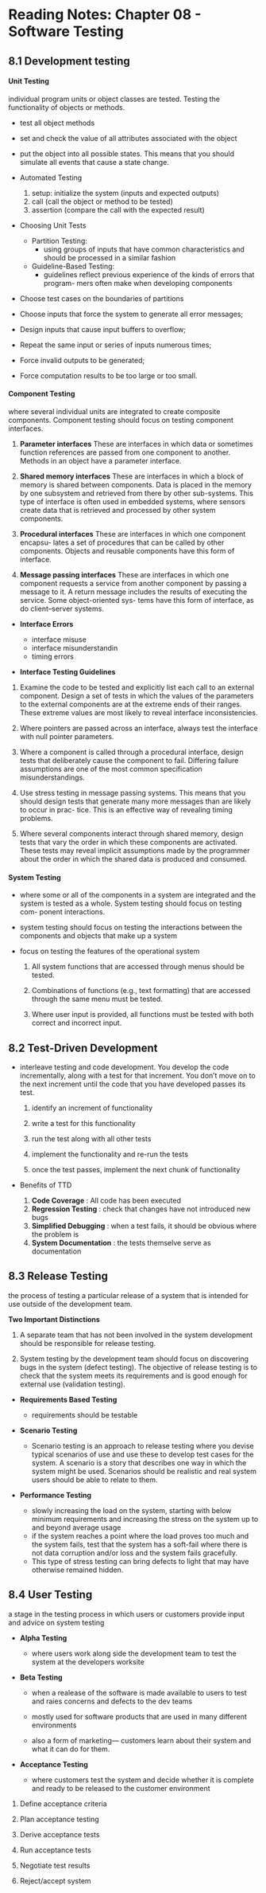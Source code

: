 # Reading Notes: Chapter 08 - Software Testing

## 8.1 Development testing

#### Unit Testing
individual program units or object classes are tested. Testing the functionality of objects or methods.
* test all object methods
* set and check the value of all attributes associated with the         object
*  put the object into all possible states. This means that you          should simulate all events that cause a state change.

* Automated Testing
    1. setup: initialize the system (inputs and expected outputs)
    2. call (call the object or method to be tested)
    3. assertion (compare the call with the expected result)
* Choosing Unit Tests
    * Partition Testing:
        * using groups of inputs that have common characteristics and         should be processed in a similar fashion
    * Guideline-Based Testing:
        * guidelines reflect previous experience of the kinds of              errors that program- mers often make when developing                  components
* Choose test cases on the boundaries of partitions
* Choose inputs that force the system to generate all error             messages;
* Design inputs that cause input buffers to overflow;
* Repeat the same input or series of inputs numerous times;
* Force invalid outputs to be generated;
* Force computation results to be too large or too small.

#### Component Testing
where several individual units are integrated to create composite components. Component testing should focus on testing component interfaces.

1. **Parameter interfaces** These are interfaces in which data or sometimes function references are passed from one component to another. Methods in an object have a parameter interface.

2. **Shared memory interfaces** These are interfaces in which a block of memory is shared between components. Data is placed in the memory by one subsystem and retrieved from there by other sub-systems. This type of interface is often used in embedded systems, where sensors create data that is retrieved and processed by other system components.

3. **Procedural interfaces** These are interfaces in which one component encapsu- lates a set of procedures that can be called by other components. Objects and reusable components have this form of interface.

4. **Message passing interfaces** These are interfaces in which one component requests a service from another component by passing a message to it. A return message includes the results of executing the service. Some object-oriented sys- tems have this form of interface, as do client–server systems.


* **Interface Errors**
    * interface misuse
    * interface misunderstandin
    * timing errors

* **Interface Testing Guidelines**

1. Examine the code to be tested and explicitly list each call to an external component. Design a set of tests in which the values of the parameters to the external components are at the extreme ends of their ranges. These extreme values are most likely to reveal interface inconsistencies.

2. Where pointers are passed across an interface, always test the interface with null pointer parameters.

3. Where a component is called through a procedural interface, design tests that deliberately cause the component to fail. Differing failure assumptions are one of the most common specification misunderstandings.

4. Use stress testing in message passing systems. This means that you should design tests that generate many more messages than are likely to occur in prac- tice. This is an effective way of revealing timing problems.

5. Where several components interact through shared memory, design tests that vary the order in which these components are activated. These tests may reveal implicit assumptions made by the programmer about the order in which the shared data is produced and consumed.


#### System Testing

* where some or all of the components in a system are integrated and the system is tested as a whole. System testing should focus on testing com- ponent interactions.

* system testing should focus on testing the interactions between the components and objects that make up a system

* focus on testing the features of the operational system

    1. All system functions that are accessed through menus should be tested.

    2. Combinations of functions (e.g., text formatting) that are accessed through the same menu must be tested.

    3. Where user input is provided, all functions must be tested with both correct and incorrect input.


## 8.2 Test-Driven Development

* interleave testing and code development. You develop the code incrementally, along with a test for that increment. You don’t move on to the next increment until the code that you have developed passes its test.

    1. identify an increment of functionality

    2. write a test for this functionality

    3. run the test along with all other tests

    4. implement the functionality and re-run the tests

    5. once the test passes, implement the next chunk of functionality

* Benefits of TTD
    1. **Code Coverage** : All code has been executed
    2. **Regression Testing** : check that changes have not introduced new bugs
    3. **Simplified Debugging** : when a test fails, it should be obvious where the problem is
    4. **System Documentation** : the tests themselve serve as documentation



## 8.3 Release Testing

the process of testing a particular release of a system that is intended for use outside of the development team.

**Two Important Distinctions**

1. A separate team that has not been involved in the system development should be responsible for release testing.

2. System testing by the development team should focus on discovering bugs in the system (defect testing). The objective of release testing is to check that the system meets its requirements and is good enough for external use (validation testing).


* **Requirements Based Testing**
    * requirements should be testable

* **Scenario Testing**
    *  Scenario testing is an approach to release testing where you devise typical scenarios of use and use these to develop test cases for the system. A scenario is a story that describes one way in which the system might be used. Scenarios should be realistic and real system users should be able to relate to them.

* **Performance Testing**
    * slowly increasing the load on the system, starting with below minimum requirements and increasing the stress on the system up to and beyond average usage
    * if the system reaches a point where the load proves too much and the system fails, test that the system has a soft-fail where there is not data corruption and/or loss and the system fails gracefully.
    * This type of stress testing can bring defects to light that may have otherwise remained hidden.


## 8.4 User Testing
a stage in the testing process in which users or customers provide input and advice on system testing

* **Alpha Testing**
    * where users work along side the development team to test the system at the developers worksite

* **Beta Testing**
    * when a realease of the software is made available to users to test and raies concerns and defects to the dev teams

    * mostly used for software products that are used in many different environments

    * also a form of marketing— customers learn about their system and what it can do for them.

* **Acceptance Testing**
    * where customers test the system and decide whether it is complete and ready to be released to the customer environment


1. Define acceptance criteria

2. Plan acceptance testing

3. Derive acceptance tests

4. Run acceptance tests

5. Negotiate test results

6. Reject/accept system


